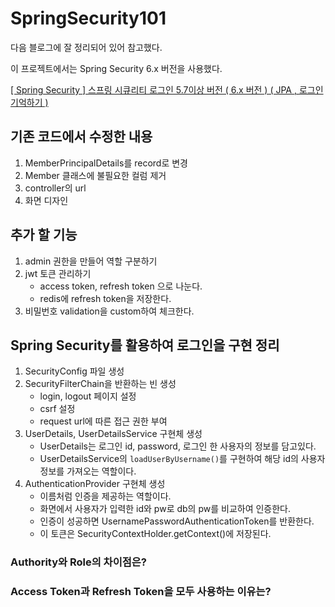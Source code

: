 # SpringSecurity101

다음 블로그에 잘 정리되어 있어 참고했다. 

이 프로젝트에서는 Spring Security 6.x 버전을 사용했다.

[\[ Spring Security \] 스프링 시큐리티 로그인 5.7이상 버전 \( 6.x 버전 \) \( JPA , 로그인 기억하기 \)](https://dev-log.tistory.com/4)

## 기존 코드에서 수정한 내용
1. MemberPrincipalDetails를 record로 변경
2. Member 클래스에 불필요한 컬럼 제거
3. controller의 url
4. 화면 디자인

## 추가 할 기능
1. admin 권한을 만들어 역할 구분하기
2. jwt 토큰 관리하기
    - access token, refresh token 으로 나눈다.
    - redis에 refresh token을 저장한다.
3. 비밀번호 validation을 custom하여 체크한다.



## Spring Security를 활용하여 로그인을 구현 정리
1. SecurityConfig 파일 생성
2. SecurityFilterChain을 반환하는 빈 생성
   - login, logout 페이지 설정 
   - csrf 설정
   - request url에 따른 접근 권한 부여
3. UserDetails, UserDetailsService 구현체 생성
   - UserDetails는 로그인 id, password, 로그인 한 사용자의 정보를 담고있다.
   - UserDetailsService의 `loadUserByUsername()`를 구현하여 해당 id의 사용자 정보를 가져오는 역할이다.
4. AuthenticationProvider 구현체 생성
   - 이름처럼 인증을 제공하는 역할이다.
   - 화면에서 사용자가 입력한 id와 pw로 db의 pw를 비교하여 인증한다.
   - 인증이 성공하면 UsernamePasswordAuthenticationToken를 반환한다.
   - 이 토큰은 SecurityContextHolder.getContext()에 저장된다.
### Authority와 Role의 차이점은?

### Access Token과 Refresh Token을 모두 사용하는 이유는?
   
